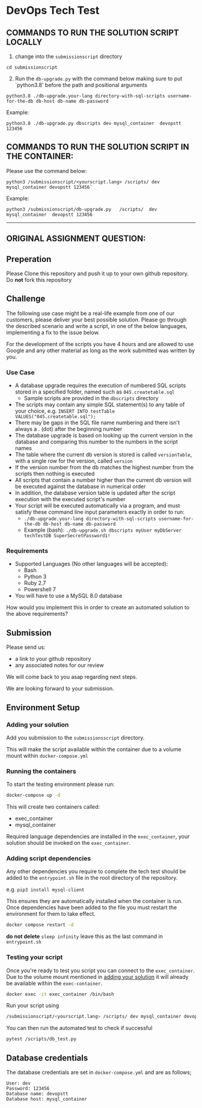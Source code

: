 # DevOps Tech Test

## COMMANDS TO RUN THE SOLUTION SCRIPT LOCALLY
01. change into the `submissionscript` directory
```
cd submissionscript
```

02. Run the `db-upgrade.py` with the command below making sure to put `python3.8'  before the path and positional arguments

```
python3.8 ./db-upgrade.your-lang directory-with-sql-scripts username-for-the-db db-host db-name db-password
```
Example:
```
python3.8 ./db-upgrade.py dbscripts dev mysql_container  devopstt 123456
```

## COMMANDS TO RUN THE SOLUTION SCRIPT IN THE CONTAINER:
Please use the command below:
```
python3 /submissionscript/<yourscript.lang> /scripts/ dev mysql_container devopstt 123456`
```
Example:
```
python3 /submissionscript/db-upgrade.py   /scripts/  dev mysql_container  devopstt 123456
```

-------
## ORIGINAL ASSIGNMENT QUESTION:

## Preperation

Please Clone this repository and push it up to your own github repository.
Do **not** fork this repository

## Challenge

The following use case might be a real-life example from one of our customers, please deliver your best possible solution. Please go through the described scenario and write a script, in one of the below languages, implementing a fix to the issue below.

For the development of the scripts you have 4 hours and are allowed to use Google and any other material as long as the work submitted was written by you.

### Use Case

- A database upgrade requires the execution of numbered SQL scripts stored in a specified folder, named such as `045.createtable.sql`
  - Sample scripts are provided in the `dbscripts` directory
- The scripts may contain any simple SQL statement(s) to any table of your choice, e.g. `INSERT INTO testTable VALUES("045.createtable.sql");`
- There may be gaps in the SQL file name numbering and there isn't always a . (dot) after the beginning number
- The database upgrade is based on looking up the current version in the database and comparing this number to the numbers in the script names
- The table where the current db version is stored is called `versionTable`, with a single row for the version, called `version`
- If the version number from the db matches the highest number from the scripts then nothing is executed
- All scripts that contain a number higher than the current db version will be executed against the database in numerical order
- In addition, the database version table is updated after the script execution with the executed script's number
- Your script will be executed automatically via a program, and must satisfy these command line input parameters exactly in order to run:
  - `./db-upgrade.your-lang directory-with-sql-scripts username-for-the-db db-host db-name db-password`
  - Example (bash): `./db-upgrade.sh dbscripts myUser myDbServer techTestDB SuperSecretPassword1!`

### Requirements

- Supported Languages (No other languages will be accepted):
  - Bash
  - Python 3
  - Ruby 2.7
  - Powershell 7
- You will have to use a MySQL 8.0 database

How would you implement this in order to create an automated solution to the above requirements?

## Submission

Please send us:

- a link to your github repository
- any associated notes for our review

We will come back to you asap regarding next steps.

We are looking forward to your submission.

## Environment Setup

### Adding your solution

Add you submission to the `submissionsscript` directory.

This will make the script available within the container due to a volume mount within `docker-compose.yml`

### Running the containers

To start the testing environment please run:

```sh
docker-compose up -d
```

This will create two containers called:

- exec_container
- mysql_container

Required language dependencies are installed in the `exec_container`, your solution should be invoked on the `exec_container`.

### Adding script dependencies

Any other dependencies you require to complete the tech test should be added to the `entrypoint.sh` file in the root directory of the repository.

e.g. `pip3 install mysql-client`

This ensures they are automatically installed when the container is run. Once dependencies have been added to the file you must restart the environment for them to take effect.

```sh
docker compose restart -d
```

**do not delete** `sleep infinity` leave this as the last command in `entrypoint.sh`

### Testing your script

Once you're ready to test you script you can connect to the `exec_container`. Due to the volume mount mentioned in [adding your solution](#adding-your-solution) it will already be available within the `exec-container`.

```sh
docker exec -it exec_container /bin/bash
```

Run your script using

```sh
/submissionscript/<yourscript.lang> /scripts/ dev mysql_container devopstt 123456`
```

You can then run the automated test to check if successful

``` sh
pytest /scripts/db_test.py
```

## Database credentials

The database credentials are set in `docker-compose.yml` and are as follows;

```
User: dev
Password: 123456
Database name: devopstt
Database host: mysql_container
```